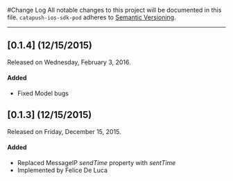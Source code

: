 #Change Log
All notable changes to this project will be documented in this file.
`catapush-ios-sdk-pod` adheres to [Semantic Versioning](http://semver.org/).

--- 

## [0.1.4] (12/15/2015)
Released on Wednesday, February 3, 2016. 


#### Added
* Fixed Model bugs


## [0.1.3] (12/15/2015)
Released on Friday, December 15, 2015. 


#### Added
* Replaced MessageIP _sendTime_ property with _sentTime_
* Implemented by Felice De Luca 
 